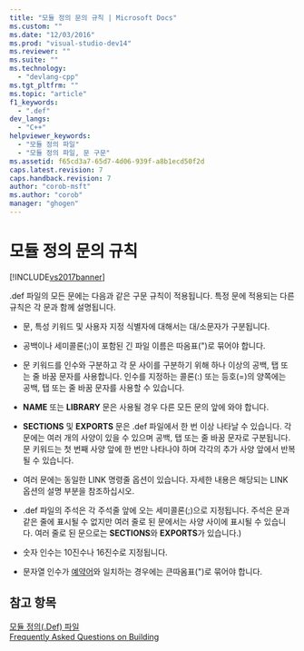 ```yaml
---
title: "모듈 정의 문의 규칙 | Microsoft Docs"
ms.custom: ""
ms.date: "12/03/2016"
ms.prod: "visual-studio-dev14"
ms.reviewer: ""
ms.suite: ""
ms.technology: 
  - "devlang-cpp"
ms.tgt_pltfrm: ""
ms.topic: "article"
f1_keywords: 
  - ".def"
dev_langs: 
  - "C++"
helpviewer_keywords: 
  - "모듈 정의 파일"
  - "모듈 정의 파일, 문 구문"
ms.assetid: f65cd3a7-65d7-4d06-939f-a8b1ecd50f2d
caps.latest.revision: 7
caps.handback.revision: 7
author: "corob-msft"
ms.author: "corob"
manager: "ghogen"
---
```

# 모듈 정의 문의 규칙
[!INCLUDE[vs2017banner](../../assembler/inline/includes/vs2017banner.md)]

.def 파일의 모든 문에는 다음과 같은 구문 규칙이 적용됩니다.  특정 문에 적용되는 다른 규칙은 각 문과 함께 설명됩니다.  
  
-   문, 특성 키워드 및 사용자 지정 식별자에 대해서는 대\/소문자가 구분됩니다.  
  
-   공백이나 세미콜론\(;\)이 포함된 긴 파일 이름은 따옴표\("\)로 묶어야 합니다.  
  
-   문 키워드를 인수와 구분하고 각 문 사이를 구분하기 위해 하나 이상의 공백, 탭 또는 줄 바꿈 문자를 사용합니다.  인수를 지정하는 콜론\(:\) 또는 등호\(\=\)의 양쪽에는 공백, 탭 또는 줄 바꿈 문자를 사용할 수 있습니다.  
  
-   **NAME** 또는 **LIBRARY** 문은 사용될 경우 다른 모든 문의 앞에 와야 합니다.  
  
-   **SECTIONS** 및 **EXPORTS** 문은 .def 파일에서 한 번 이상 나타날 수 있습니다.  각 문에는 여러 개의 사양이 있을 수 있으며 공백, 탭 또는 줄 바꿈 문자로 구분됩니다.  문 키워드는 첫 번째 사양 앞에 한 번만 나타나야 하며 각각의 추가 사양 앞에서 반복될 수 있습니다.  
  
-   여러 문에는 동일한 LINK 명령줄 옵션이 있습니다.  자세한 내용은 해당되는 LINK 옵션의 설명 부분을 참조하십시오.  
  
-   .def 파일의 주석은 각 주석줄 앞에 오는 세미콜론\(;\)으로 지정됩니다.  주석은 문과 같은 줄에 표시될 수 없지만 여러 줄로 된 문에서는 사양 사이에 표시될 수 있습니다. 여러 줄로 된 문으로는 **SECTIONS**와 **EXPORTS**가 있습니다.\)  
  
-   숫자 인수는 10진수나 16진수로 지정됩니다.  
  
-   문자열 인수가 [예약어](../../build/reference/reserved-words.md)와 일치하는 경우에는 큰따옴표\("\)로 묶어야 합니다.  
  
## 참고 항목  
 [모듈 정의\(.Def\) 파일](../../build/reference/module-definition-dot-def-files.md)   
 [Frequently Asked Questions on Building](http://msdn.microsoft.com/ko-kr/56a3bb8f-0181-4989-bab4-a07ba950ab08)